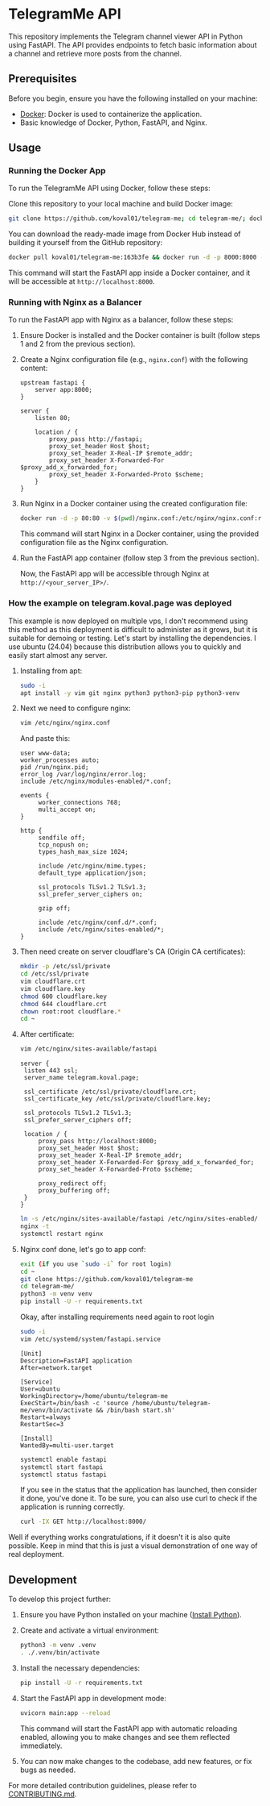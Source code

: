 # TelegramMe API

This repository implements the Telegram channel viewer API in Python using FastAPI. The API provides endpoints to fetch basic information about a channel and retrieve more posts from the channel.

## Prerequisites

Before you begin, ensure you have the following installed on your machine:

- [Docker](https://docs.docker.com/get-docker/): Docker is used to containerize the application.
- Basic knowledge of Docker, Python, FastAPI, and Nginx.

## Usage

### Running the Docker App

To run the TelegramMe API using Docker, follow these steps:

Clone this repository to your local machine and build Docker image:

   ```bash
   git clone https://github.com/koval01/telegram-me; cd telegram-me/; docker build -t telegramme-api . && docker run -d -p 8000:8000 telegramme-api
   ```

You can download the ready-made image from Docker Hub instead of building it yourself from the GitHub repository:

   ```bash
   docker pull koval01/telegram-me:163b3fe && docker run -d -p 8000:8000 --name telegramme-api koval01/telegram-me:163b3fe
   ```

   This command will start the FastAPI app inside a Docker container, and it will be accessible at `http://localhost:8000`.

### Running with Nginx as a Balancer

To run the FastAPI app with Nginx as a balancer, follow these steps:

1. Ensure Docker is installed and the Docker container is built (follow steps 1 and 2 from the previous section).

2. Create a Nginx configuration file (e.g., `nginx.conf`) with the following content:

   ```nginx
   upstream fastapi {
       server app:8000;
   }

   server {
       listen 80;

       location / {
           proxy_pass http://fastapi;
           proxy_set_header Host $host;
           proxy_set_header X-Real-IP $remote_addr;
           proxy_set_header X-Forwarded-For $proxy_add_x_forwarded_for;
           proxy_set_header X-Forwarded-Proto $scheme;
       }
   }
   ```

3. Run Nginx in a Docker container using the created configuration file:

   ```bash
   docker run -d -p 80:80 -v $(pwd)/nginx.conf:/etc/nginx/nginx.conf:ro --name nginx nginx
   ```

   This command will start Nginx in a Docker container, using the provided configuration file as the Nginx configuration.

4. Run the FastAPI app container (follow step 3 from the previous section).

   Now, the FastAPI app will be accessible through Nginx at `http://<your_server_IP>/`.

### How the example on telegram.koval.page was deployed

This example is now deployed on multiple vps, I don't recommend using this method as this deployment is difficult to administer as it grows, but it is suitable for demoing or testing.
Let's start by installing the dependencies. I use ubuntu (24.04) because this distribution allows you to quickly and easily start almost any server.

1. Installing from apt:
   ```bash
   sudo -i
   apt install -y vim git nginx python3 python3-pip python3-venv
   ```

2. Next we need to configure nginx:
   ```bash
   vim /etc/nginx/nginx.conf 
   ```
   And paste this:
   ```nginx
   user www-data;
   worker_processes auto;
   pid /run/nginx.pid;
   error_log /var/log/nginx/error.log;
   include /etc/nginx/modules-enabled/*.conf;

   events {
        worker_connections 768;
        multi_accept on;
   }

   http {
        sendfile off;
        tcp_nopush on;
        types_hash_max_size 1024;

        include /etc/nginx/mime.types;
        default_type application/json;

        ssl_protocols TLSv1.2 TLSv1.3; 
        ssl_prefer_server_ciphers on;

        gzip off;

        include /etc/nginx/conf.d/*.conf;
        include /etc/nginx/sites-enabled/*;
   }
   ```
3. Then need create on server cloudflare's CA (Origin CA certificates):
   ```bash
   mkdir -p /etc/ssl/private
   cd /etc/ssl/private
   vim cloudflare.crt
   vim cloudflare.key
   chmod 600 cloudflare.key
   chmod 644 cloudflare.crt
   chown root:root cloudflare.*
   cd ~
   ```
4. After certificate:
   ```bash
   vim /etc/nginx/sites-available/fastapi
   ```
   ```nginx
   server {
    listen 443 ssl;
    server_name telegram.koval.page;

    ssl_certificate /etc/ssl/private/cloudflare.crt;
    ssl_certificate_key /etc/ssl/private/cloudflare.key; 

    ssl_protocols TLSv1.2 TLSv1.3;
    ssl_prefer_server_ciphers off;

    location / {
        proxy_pass http://localhost:8000;
        proxy_set_header Host $host;
        proxy_set_header X-Real-IP $remote_addr;
        proxy_set_header X-Forwarded-For $proxy_add_x_forwarded_for;
        proxy_set_header X-Forwarded-Proto $scheme;

        proxy_redirect off;
        proxy_buffering off;
    }
   }
   ```
   ```bash
   ln -s /etc/nginx/sites-available/fastapi /etc/nginx/sites-enabled/
   nginx -t
   systemctl restart nginx
   ```
5. Nginx conf done, let's go to app conf:
   ```bash
   exit (if you use `sudo -i` for root login)
   cd ~
   git clone https://github.com/koval01/telegram-me
   cd telegram-me/
   python3 -m venv venv
   pip install -U -r requirements.txt
   ```
   Okay, after installing requirements need again to root login
   ```bash
   sudo -i
   vim /etc/systemd/system/fastapi.service
   ```
   ```service
   [Unit]
   Description=FastAPI application
   After=network.target
   
   [Service]
   User=ubuntu
   WorkingDirectory=/home/ubuntu/telegram-me
   ExecStart=/bin/bash -c 'source /home/ubuntu/telegram-me/venv/bin/activate && /bin/bash start.sh'
   Restart=always
   RestartSec=3
   
   [Install]
   WantedBy=multi-user.target
   ```
   ```bash
   systemctl enable fastapi
   systemctl start fastapi
   systemctl status fastapi
   ```
   If you see in the status that the application has launched, then consider it done, you've done it. To be sure, you can also use curl to check if the application is running correctly.
   ```bash
   curl -IX GET http://localhost:8000/
   ```
Well if everything works congratulations, if it doesn't it is also quite possible. Keep in mind that this is just a visual demonstration of one way of real deployment.

## Development

To develop this project further:

1. Ensure you have Python installed on your machine ([Install Python](https://www.python.org/downloads/)).

2. Create and activate a virtual environment:

   ```bash
   python3 -m venv .venv
   . ./.venv/bin/activate
   ```

3. Install the necessary dependencies:

   ```bash
   pip install -U -r requirements.txt
   ```

4. Start the FastAPI app in development mode:

   ```bash
   uvicorn main:app --reload
   ```

   This command will start the FastAPI app with automatic reloading enabled, allowing you to make changes and see them reflected immediately.

5. You can now make changes to the codebase, add new features, or fix bugs as needed.

For more detailed contribution guidelines, please refer to [CONTRIBUTING.md](CONTRIBUTING.md).
